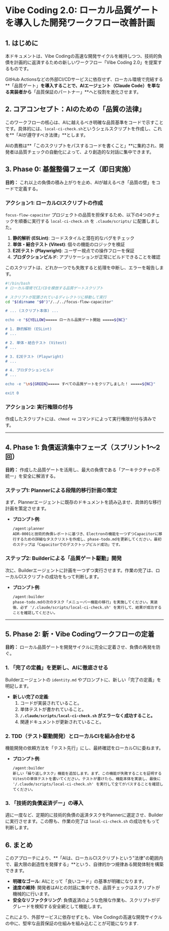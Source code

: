 # Vibe Coding 2.0: ローカル品質ゲートを導入した開発ワークフロー改善計画

## 1. はじめに

本ドキュメントは、Vibe Codingの高速な開発サイクルを維持しつつ、技術的負債を計画的に返済するための新しいワークフロー「Vibe Coding 2.0」を提案するものです。

GitHub Actionsなどの外部CI/CDサービスに依存せず、ローカル環境で完結する**「品質ゲート」**を導入することで、AIエージェント（Claude Code）を単なる実装者から**「品質保証のパートナー」**へと役割を進化させます。

## 2. コアコンセプト：AIのための「品質の法律」

このワークフローの核心は、AIに越えるべき明確な品質基準をコードで示すことです。具体的には、`local-ci-check.sh`というシェルスクリプトを作成し、これを**「AIが遵守すべき法律」**とします。

AIの責務は**「このスクリプトをパスするコードを書くこと」**に集約され、開発者は品質チェックの自動化によって、より創造的な対話に集中できます。

## 3. Phase 0: 基盤整備フェーズ（即日実施）

**目的：** これ以上の負債の積み上がりを止め、AIが越えるべき「品質の壁」をコードで定義する。

### アクション1: ローカルCIスクリプトの作成

`focus-flow-capacitor` プロジェクトの品質を担保するため、以下の4つのチェックを順番に実行する `local-ci-check.sh` を `.claude/scripts/` に配置しました。

1.  **静的解析 (ESLint)**: コードスタイルと潜在的なバグをチェック
2.  **単体・結合テスト (Vitest)**: 個々の機能のロジックを検証
3.  **E2Eテスト (Playwright)**: ユーザー視点での操作フローを保証
4.  **プロダクションビルド**: アプリケーションが正常にビルドできることを確認

このスクリプトは、どれか一つでも失敗すると処理を中断し、エラーを報告します。

```bash
#!/bin/bash
# ローカル環境でCI/CDを模倣する品質ゲートスクリプト

# スクリプトが配置されているディレクトリに移動して実行
cd "$(dirname "$0")"/../../focus-flow-capacitor"

# ... (スクリプト本体) ...

echo -e "${YELLOW}===== ローカル品質ゲート開始 =====${NC}"

# 1. 静的解析 (ESLint)
# ...

# 2. 単体・結合テスト (Vitest)
# ...

# 3. E2Eテスト (Playwright)
# ...

# 4. プロダクションビルド
# ...

echo -e "\n${GREEN}===== すべての品質ゲートをクリアしました！ =====${NC}"

exit 0
```

### アクション2: 実行権限の付与

作成したスクリプトには、`chmod +x` コマンドによって実行権限が付与済みです。

---

## 4. Phase 1: 負債返済集中フェーズ（スプリント1〜2回）

**目的：** 作成した品質ゲートを活用し、最大の負債である「アーキテクチャの不統一」を安全に解消する。

### ステップ1: Plannerによる段階的移行計画の策定

まず、Plannerエージェントに既存のドキュメントを読み込ませ、具体的な移行計画を策定させます。

-   **プロンプト例**:
    ```
    /agent:planner
    ADR-0001と技術的負債レポートに基づき、Electronの機能を一つずつCapacitorに移行するための詳細なタスクリストを作成し、phase-todo.mdを更新してください。最初のステップは「Capacitorでのデスクトップビルド成功」です。
    ```

### ステップ2: Builderによる「品質ゲート駆動」開発

次に、Builderエージェントに計画を一つずつ実行させます。作業の完了は、ローカルCIスクリプトの成功をもって判断します。

-   **プロンプト例**:
    ```
    /agent:builder
    phase-todo.mdの次のタスク「メニューバー機能の移行」を実施してください。実装後、必ず '/.claude/scripts/local-ci-check.sh' を実行して、結果が成功することを確認してください。
    ```

---

## 5. Phase 2: 新・Vibe Codingワークフローの定着

**目的：** ローカル品質ゲートを開発サイクルに完全に定着させ、負債の再発を防ぐ。

### 1. 「完了の定義」を更新し、AIに徹底させる

Builderエージェントの `identity.md` やプロンプトに、新しい「完了の定義」を明記します。

-   **新しい完了の定義**:
    1.  コードが実装されていること。
    2.  単体テストが書かれていること。
    3.  **`/.claude/scripts/local-ci-check.sh` がエラーなく成功すること。**
    4.  関連ドキュメントが更新されていること。

### 2. TDD（テスト駆動開発）とローカルCIを組み合わせる

機能開発の依頼方法を「テスト先行」にし、最終確認をローカルCIに委ねます。

-   **プロンプト例**:
    ```
    /agent:builder
    新しい「繰り返しタスク」機能を追加します。まず、この機能が失敗することを証明するVitestの単体テストを書いてください。テストが書けたら、機能本体を実装し、最後に '/.claude/scripts/local-ci-check.sh' を実行して全てがパスすることを確認してください。
    ```

### 3. 「技術的負債返済デー」の導入

週に一度など、定期的に技術的負債の返済タスクをPlannerに選定させ、Builderに実行させます。この際も、作業の完了は `local-ci-check.sh` の成功をもって判断します。

## 6. まとめ

このアプローチにより、**「AIは、ローカルCIスクリプトという"法律"の範囲内で、最大限の創造性を発揮する」**という、自律的かつ規律ある開発体制を構築できます。

-   **明確なゴール**: AIにとって「良いコード」の基準が明確になります。
-   **速度の維持**: 開発者はAIとの対話に集中でき、品質チェックはスクリプトが機械的に行います。
-   **安全なリファクタリング**: 負債返済のような危険な作業も、スクリプトがデグレードを検知する安全網として機能します。

これにより、外部サービスに依存せずとも、Vibe Codingの高速な開発サイクルの中に、堅牢な品質保証の仕組みを組み込むことが可能になります.

